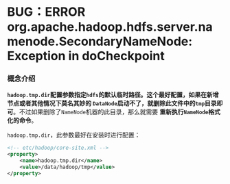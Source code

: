 BUG：ERROR org.apache.hadoop.hdfs.server.namenode.SecondaryNameNode: Exception in doCheckpoint
==============================================================================================
### 概念介绍
**`hadoop.tmp.dir`配置参数指定`hdfs`的默认临时路径。这个最好配置，如果在新增节点或者其他情况下莫名其妙的
`DataNode`启动不了，就删除此文件中的`tmp`目录即可**。不过如果删除了`NameNode`机器的此目录，那么就需要
**重新执行`NameNode`格式化的命令**。

`hadoop.tmp.dir`，此参数最好在安装时进行配置：
```xml
<!-- etc/hadoop/core-site.xml -->
<property>
    <name>hadoop.tmp.dir</name>
    <value>/data/hadoop/tmp</value>
</property>
```